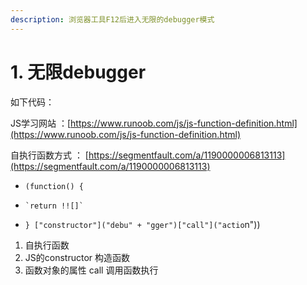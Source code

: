 ```yaml
---
description: 浏览器工具F12后进入无限的debugger模式
---
```


# 1. 无限debugger

如下代码：    

JS学习网站 ：[https://www.runoob.com/js/js-function-definition.html](https://www.runoob.com/js/js-function-definition.html)

自执行函数方式 ： [https://segmentfault.com/a/1190000006813113](https://segmentfault.com/a/1190000006813113)

* `(function() {`
*     `return !![]`  
* `} ["constructor"]("debu" + "gger")["call"]("actio`n"\)\)

1. 自执行函数 
2. JS的constructor 构造函数 
3.  函数对象的属性 call 调用函数执行



